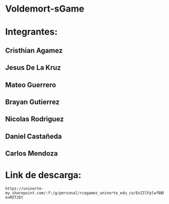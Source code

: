 # Voldemort-sGame
# Integrantes:
## Cristhian Agamez
## Jesus De La Kruz
## Mateo Guerrero
## Brayan Gutierrez
## Nicolas Rodriguez
## Daniel Castañeda
## Carlos Mendoza
# Link de descarga:

```
https://uninorte-my.sharepoint.com/:f:/g/personal/rcagamez_uninorte_edu_co/EnZIlFplwfBBkynIQCUk250B1FRaEoo7WrPb1OICti4gpQ?e=MZTJEt
```
